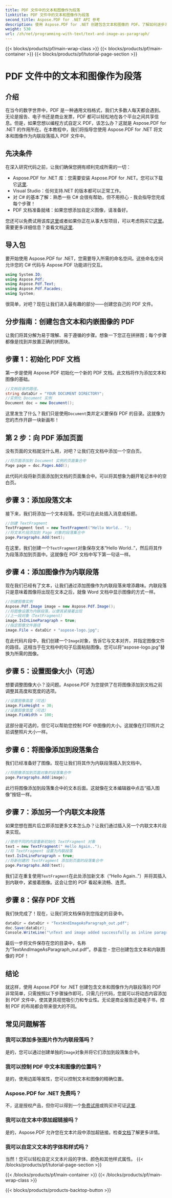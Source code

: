 ```yaml
---
title: PDF 文件中的文本和图像作为段落
linktitle: PDF 文件中的文本和图像作为段落
second_title: Aspose.PDF for .NET API 参考
description: 使用 Aspose.PDF for .NET 创建包含文本和图像的 PDF。了解如何逐步添加文本和内联图像。
weight: 530
url: /zh/net/programming-with-text/text-and-image-as-paragraph/
---
```


{{< blocks/products/pf/main-wrap-class >}}
{{< blocks/products/pf/main-container >}}
{{< blocks/products/pf/tutorial-page-section >}}

# PDF 文件中的文本和图像作为段落

## 介绍

在当今的数字世界中，PDF 是一种通用文档格式，我们大多数人每天都会遇到。无论是报告、电子书还是商业发票，PDF 都可以轻松地在各个平台之间共享信息。但是，如果您想以编程方式自定义 PDF，该怎么办？这就是 Aspose.PDF for .NET 的作用所在。在本教程中，我们将指导您使用 Aspose.PDF for .NET 将文本和图像作为内联段落插入 PDF 文件中。

## 先决条件

在深入研究代码之前，让我们确保您拥有顺利完成所需的一切：

-  Aspose.PDF for .NET 库：您需要安装 Aspose.PDF for .NET。您可以下载它[这里](https://releases.aspose.com/pdf/net/).
- Visual Studio：任何支持.NET 的版本都可以正常工作。
- 对 C# 的基本了解：熟悉一些 C# 会很有帮助，但不用担心 - 我会指导您完成每个步骤！
- PDF 文档准备就绪：如果您想添加自定义图像，请准备好。

您还可以免费试用该库[这里](https://releases.aspose.com/)或者如果你正在从事大型项目，可以考虑购买它[这里](https://purchase.aspose.com/buy)。需要更多详细信息？查看文档[这里](https://reference.aspose.com/pdf/net/).

## 导入包

要开始使用 Aspose.PDF for .NET，您需要导入所需的命名空间。这些命名空间允许您的 C# 代码与 Aspose.PDF 功能进行交互。

```csharp
using System.IO;
using Aspose.Pdf;
using Aspose.Pdf.Text;
using Aspose.Pdf.Facades;
using System;
```

很简单，对吧？现在让我们进入最有趣的部分——创建您自己的 PDF 文件。

## 分步指南：创建包含文本和内嵌图像的 PDF

让我们将其分解为易于理解、易于遵循的步骤。想象一下您正在拼拼图；每个步骤都像是找到并放置正确的拼图块。

## 步骤 1：初始化 PDF 文档

第一步是使用 Aspose.PDF 初始化一个新的 PDF 文档。此文档将作为添加文本和图像的基础。

```csharp
//文档目录的路径。
string dataDir = "YOUR DOCUMENT DIRECTORY";
//实例化 Document 实例
Document doc = new Document();
```

这里发生了什么？我们只是使用`Document`类并定义要保存 PDF 的目录。这就像为您的杰作开辟一块新画布！

## 第 2 步：向 PDF 添加页面

没有页面的文档就没什么用，对吧？让我们在文档中添加一个空白页。

```csharp
//将页面添加到 Document 实例的页面集合中
Page page = doc.Pages.Add();
```

此代码片段将新页面添加到文档的页面集合中。可以将其想象为翻开笔记本中的空白页。

## 步骤 3：添加段落文本

接下来，我们将添加一个文本段落。您可以在此处插入消息或标题。

```csharp
//创建 TextFragment
TextFragment text = new TextFragment("Hello World.. ");
//将文本片段添加到 Page 对象的段落集合中
page.Paragraphs.Add(text);
```

在这里，我们创建一个`TextFragment`对象保存文本“Hello World..”，然后将其作为段落添加到页面中。这就像在 PDF 文档中写下第一句话一样。

## 步骤 4：添加图像作为内联段落

现在我们已经有了文本，让我们通过添加图像作为内联段落来增添趣味。内联段落只是意味着图像将出现在文本之后，就像 Word 文档中显示图像的方式一样。

```csharp
//创建图像实例
Aspose.Pdf.Image image = new Aspose.Pdf.Image();
//将图像设置为内联段落，以便其紧接着出现
//上一段对象（TextFragment）
image.IsInLineParagraph = true;
//指定图像文件路径
image.File = dataDir + "aspose-logo.jpg";
```

在此代码片段中，我们创建一个`Image`对象，告诉它与文本对齐，并指定图像文件的路径。这相当于在文档中的句子后面粘贴图像。您可以将“aspose-logo.jpg”替换为所需的图像。

## 步骤 5：设置图像大小（可选）

想要调整图像大小？没问题。Aspose.PDF 为您提供了在将图像添加到文档之前调整其高度和宽度的选项。

```csharp
//设置图像高度（可选）
image.FixHeight = 30;
//设置图像宽度（可选）
image.FixWidth = 100;
```

这部分是可选的，但它可以帮助您控制 PDF 中图像的大小。这就像在打印照片之前调整照片大小一样。

## 步骤 6：将图像添加到段落集合

我们已经准备好了图像。现在让我们将其作为内联段落插入到文档中。

```csharp
//将图像添加到页面对象的段落集合中
page.Paragraphs.Add(image);
```

此行将图像添加到段落集合中的文本后面。这就像在文本编辑器中点击“插入图像”按钮一样。

## 步骤 7：添加另一个内联文本段落

如果您想在图片后立即添加更多文本怎么办？让我们通过插入另一个内联文本片段来实现。

```csharp
//使用不同的内容重新初始化 TextFragment 对象
text = new TextFragment(" Hello Again..");
//将 TextFragment 设置为内联段落
text.IsInLineParagraph = true;
//将新创建的 TextFragment 添加到页面的段落集合中
page.Paragraphs.Add(text);
```

我们正在重复使用`TextFragment`在此处添加新文本（“Hello Again..”）并将其插入到内联中，紧接着图像。这会让您的 PDF 看起来流畅、连贯。

## 步骤 8：保存 PDF 文档

我们快完成了！现在，让我们将文档保存到您指定的目录中。

```csharp
dataDir = dataDir + "TextAndImageAsParagraph_out.pdf";
doc.Save(dataDir);
Console.WriteLine("\nText and image added successfully as inline paragraphs.\nFile saved at " + dataDir);
```

最后一步将文件保存在您的目录中，名称为“TextAndImageAsParagraph_out.pdf”。恭喜您 - 您已创建包含文本和内联图像的 PDF！

## 结论

就这样，使用 Aspose.PDF for .NET 创建包含文本和图像作为内联段落的 PDF 非常简单，只需按照以下步骤操作即可。只需几行代码，您就可以将动态内容添加到 PDF 文件中，使其更具视觉吸引力和专业性。无论是商业报告还是电子书，控制 PDF 的布局都会带来很大的不同。

## 常见问题解答

### 我可以添加多张图片作为内联段落吗？  
是的，您可以通过创建单独的`Image`对象并将它们添加到段落集合中。

### 我可以控制 PDF 中文本和图像的位置吗？  
是的，使用边距等属性，您可以控制文本和图像的精确位置。

### Aspose.PDF for .NET 免费吗？  
不，这是授权产品，但你可以得到一个[免费试用](https://releases.aspose.com/)或购买许可证[这里](https://purchase.aspose.com/buy).

### 我可以在文本中添加超链接吗？  
是的，Aspose.PDF 允许您在文本片段中添加超链接。检查[文档](https://reference.aspose.com/pdf/net/)了解更多详情。

### 我可以自定义文本的字体和样式吗？  
当然！您可以轻松自定义文本片段的字体、颜色和其他样式属性。
{{< /blocks/products/pf/tutorial-page-section >}}

{{< /blocks/products/pf/main-container >}}
{{< /blocks/products/pf/main-wrap-class >}}

{{< blocks/products/products-backtop-button >}}
